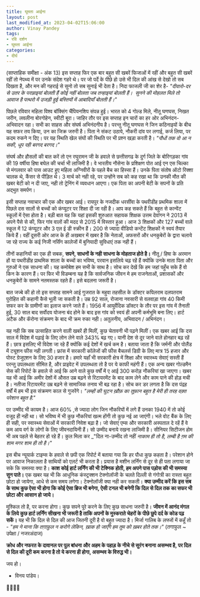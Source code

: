 ```yaml
---
title: घूमता आईना
layout: post
last_modified_at: 2023-04-02T15:06:00
author: Vinay Pandey
tags:
- रवि दर्शन
- घूमता आईना
categories:
- दीर्घ
---
```

(साप्ताहिक समीक्षा - अंक 13)
इस सप्ताह फिर एक बार बहुत सी खबरें फिजाओं में रहीं और बहुत सी खबरें रहीं तो नेपथ्य में पर उनके संदेश गहरे थे। पर जो पर्दे के पीछे हो उसे भी दिल की आंख से देखो तो सब दिखता है, और मन की गहराई से सुनो तो सब सुनाई भी देता है। निदा फाजली जी का शेर है-
*"दीवारो-दर से उतर के परछाइयां बोलती हैं*
*कोई नहीं बोलता जब तन्हाइयां बोलती हैं।* 
*सुनने की मोहलत मिले तो आवाज है पत्थरो में* 
*उजड़ी हुई बस्तियों में आबादियाँ बोलती हैं।"*

पिछले रविवार महिला विश्व बॉक्सिंग चैंपियनशिप संपन्न हुई। भारत को 4 गोल्ड मिले, नीतू घणघस, निखत जरीन, लवलीना बोरगोहेन,  स्वीटी बूरा। जाहिर तौर पर इस सप्ताह इन चारों का हर ओर अभिनंदन- अभिवादन रहा। सभी का साहस और संघर्ष अभिनंदनीय है। परन्तु नीतू घणघस ने जिन कठिनाइयों के बीच यह सफर तय किया, उन का जिक्र जरुरी है। पिता ने संकट उठाये, नौकरी दांव पर लगाई, कर्ज लिया, पर कदम रुकने न दिए। पर यह स्थिति खेल संघों की स्थिति पर भी प्रश्न खड़ा करती है। *"पौधों तक वो आ न सकी, धूप रही बरगद बरगद।"*

संघर्ष और हौसलों की बात करें तो एन रघुरामन जी के हवाले से छत्तीसगढ के दुर्ग जिले के बोरिगड़का गांव की 19 वर्षीया हिषा बघेल की चर्चा भी लाजिमी है। वे भारतीय नौसेना के प्रशिक्षण पोत आई एन एस चिल्का से मंगलवार को पास आउट हुए महिला अग्निवीरों के पहले बैच का हिस्सा हैं। उनके पिता संतोष ऑटो रिक्शा चालक थे, कैंसर से पीड़ित थे। 3 मार्च को नही रहे, पर उन्होंने सब को कह रखा था कि उनकी मौत की खबर बेटी को न दी जाए, नही तो ट्रेनिंग में व्यवधान आएगा। एक पिता का अपनी बेटी के सपनों के प्रति अद्भुत समर्पण। 

इसी सप्ताह नवाचार की एक और खबर आई। रायपुर के नजदीक धरसींवा के पथरीडीह प्रथमिक शाला में पिछले दस सालों से बच्चों को कंप्यूटर पर शिक्षा दी जा रही है। आप कह सकते हैं कि बहुत से कान्वेंट स्कूलों में ऐसा होता है। बड़ी बात यह कि यहां इसकी शुरुआत सहायक शिक्षक उत्तम देवांगन ने 2013 में अपने पैसे से की, फिर गांव वालों की मदद से 2015 में विस्तार हुआ। आज 3 शिक्षकों और 127 बच्चों वाले स्कूल में 12 कंप्यूटर और 3 एल ई डी स्क्रीन हैं। 200 से ज्यादा वीडियो कन्टेंट शिक्षकों ने स्वयं तैयार किये हैं। वहीं दूसरी ओर आज के ही अखबार में खबर है कि नेताओं,  अफसरों और धनकुबेरों के द्वारा चलाये जा रहे राज्य के कई निजी नर्सिंग कालेजों में बुनियादी सुविधाएं तक नही हैं। 

तीनों कहानियों का एक ही सबक, **सपने, साधनों के नही साधना के मोहताज होते है।**  नीतू / हिषा के अरमान हों या पथरीडीह प्राथमिक शाला के बच्चों का भविष्य, परवान इसलिये चढ़ रहें हैं क्योंकि उनके माता पिता और गुरुओं ने एक साधना की। यह कमोबेश हम सभी के साथ है। सोच कर देखें कि हम जहां पहुँच सके हैं वो किन के कारण हैं। पर फिर भी विडम्बना यह है कि सार्वजनिक जीवन मे हम राजनेताओं, प्रशासकों और धनकुबेरों के सामने नतमस्तक रहते हैं। इसे बदलना जरूरी है। 

बात जज्बे की हो तो इस सप्ताह सामने आई गुजरात के महुवा तहसील के डॉक्टर कपिलराम दलपतराम पुरोहित की कहानी कैसे भूली जा सकती है। उम्र 92 साल, रोजाना नवसारी से वलवाड़ा गांव 40 किमी सफर कर के ग्रामीणों का इलाज करने जाते हैं। 1956 में आयुर्वेदिक डॉक्टर के तौर पर इस गांव में तैनाती हुई, 30 साल बाद सर्वोदय योजना बंद होने के बाद इस गांव को स्वयं ही अपनी कर्मभूमि बना लिए। हार्ट अटैक और कॅरोना संक्रमण के बाद भी क्रम रुका नही।  अतुलनीय, अभिवादन / अभिनंदन। 

यह नही कि सब उत्साहित करने वाली खबरें ही मिलीं, कुछ चेतावनी भी पढ़ने मिलीं। एक खबर आई कि दस साल में विदेश में पढ़ाई के लिए लोन लेने वाले 343% बढ़ गए। यानी  देश से दूर जाने वाले होनहार बढ़ रहें हैं। छात्र इसलिए भी विदेश जा रहे हैं क्योंकि कई देशों में खर्च कम है। बताया जाता है कि जर्मनी और पोलैंड में ट्यूशन फीस नही लगती। फ्रांस में सरकारी कॉलेजों की फीस बैचलर्स डिग्री के लिए मात्र 15 हजार और पोस्ट ग्रेजुएशन के लिए 30 हजार है। हमारे यहाँ भी सरकारी क्षेत्र में शिक्षा और स्वास्थ्य सेवाएं सस्ती हैं परन्तु उपलब्धता सीमित है, और प्राइवेट में उपलब्धता तो है पर ये काफी महंगी हैं। एक अन्य खबर गोल्डमैन सेस की रिपोर्ट के हवाले से आई कि आने वाले कुछ वर्षों में ए आई 300 करोड़ नौकरियां खा जाएगा। खबर यह भी आई कि अमीर देशों में औसत उम्र बढ़ने से रिटायरमेंट के बाद काम लेने और काम पाने की होड़ मची है। नतीजा रिटायरमेंट उम्र बढ़ने से सामाजिक तनाव भी बढ़ रहा है। सोच कर डर लगता है कि दस पंद्रह वर्षों में हम भी इस संक्रमण काल से गुजरेंगे। 
*"लम्हों की घुटन*
*ख़ौफ़ का तूफ़ान बहुत है*
*मेरी ही तरह*
*वक़्त परेशान बहुत है."*

पर उम्मीद भी कायम है। आज 60% ,से ज्यादा लोग जिन नौकरियों में लगे हैं उनका 1940 में तो कोई वजूद ही नही था। सो भविष्य में भी कुछ नौकरियां खत्म होंगी तो कुछ नई आ जाएंगी। भले वोट बैंक के लिए ही सही, पर स्वास्थ्य सेवाओं में सरकारी निवेश बढ़ा है। जो सेवाएं एम्स और सरकारी अस्पताल दे रहें हैं वे कम आय वर्ग के लोगों के लिए जीवनदायिनी हैं। सो उम्मीद बनाये रखना लाजिमी है। सीनियर सिटीजन होम भी अब पहले से बेहतर हो रहे हैं। कुल मिला कर
_"दिल ना-उम्मीद तो नहीं
*नाकाम ही तो है,*
*लम्बी है ग़म की शाम*
*मगर शाम ही तो है।"*
 
इस बीच न्यूयार्क टाइम्स के हवाले से छपी एक रिपोर्ट में बताया गया कि हर पौधा कुछ कहता है। परेशान होने पर आवाज निकालता है साथियों को एलर्ट भी करता है। प्रयास है मशीन लर्निंग से दूर से ही पता लगाया जा सके कि समस्या क्या है। **काश कोई हार्ट लर्निंग की भी टेक्निक होती, हम अपने पास पड़ोस की भी समस्या सुन पाते।** एक खबर यह भी कि आधुनिक कंस्ट्रक्शन टेक्नोलॉजी के चलते दिल्ली से गंगोत्री का रास्ता बहुत छोटा हो जायेगा, आधे से कम समय लगेगा। टेक्नोलॉजी क्या नही कर सकती।  **क्या उम्मीद करें कि इस सब के साथ कुछ ऐसा भी होगा कि कोई ऐसा ब्रिज भी बनेगा, ऐसी टनल भी बनेगी कि दिल से दिल तक का सफर भी छोटा और आसान हो जाये।**

मुश्किल तो है, पर करना होगा। कुछ सपने पूरे करने के लिए कुछ साधना जरुरी है। **जीवन में आनंद मंगल के लिये कुछ हार्ट लर्निंग सीखना भी जरूरी है ताकि अपनों के मुस्कराते चेहरों के पीछे छुपे दर्द के कोड पढ़ सकें।** यह भी कि दिल से दिल की आज जितनी दूरी है वो बहुत ज्यादा है। मिर्जा गालिब के लफ्जों में कहूँ तो -
*"हम ने माना कि तग़ाफ़ुल न करोगे लेकिन,*
*ख़ाक हो जाएँगे हम तुम को ख़बर होते तक।"*
(तगाफुल ~ उपेक्षा / नजरअंदाज)

**क्रोध और नफरत के दावानल पर पुल बांधना और अहम के पहाड़ के नीचे से सुरंग बनाना असम्भव है, पर दिल से दिल की दूरी कम करना है तो ये करना ही होगा, असम्भव के विरुद्ध भी।**

जय हो।

- विनय पांडेय।

🙏🌷🌷🙏


